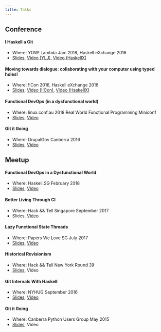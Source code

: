 ```yaml
---
title: Talks
---
```


## Conference

#### I Haskell a Git

- Where: YOW! Lambda Jam 2018, Haskell eXchange 2018
- [Slides](https://github.com/vaibhavsagar/presentations/blob/master/git-from-scratch/Git.ipynb), [Video (YLJ)](https://www.youtube.com/watch?v=nVvvY5VRs8o), [Video (HaskellX)](https://skillsmatter.com/skillscasts/12302-i-haskell-a-git)

#### Moving towards dialogue: collaborating with your computer using typed holes!

- Where: !!Con 2018, Haskell eXchange 2018
- [Slides](https://vaibhavsagar.com/presentations/typed-holes), [Video (!!Con)](https://www.youtube.com/watch?v=0oo8wIi2qBE), [Video (HaskellX)](https://skillsmatter.com/skillscasts/12641-lightning-talk-moving-towards-dialogue-collaborating-with-your-computer-using-typed-holes)

#### Functional DevOps (in a dysfunctional world)

- Where: linux.conf.au 2018 Real World Functional Programming Miniconf
- [Slides](https://vaibhavsagar.com/presentations/functional-devops/), [Video](https://www.youtube.com/watch?v=RsSNEkBGmj0)

#### Git it Going
- Where: DrupalGov Canberra 2016
- [Slides](https://vaibhavsagar.com/git-it-going/), [Video](https://www.youtube.com/watch?v=eTjQOfMYiM8)

## Meetup

#### Functional DevOps in a Dysfunctional World
- Where: Haskell.SG February 2018
- [Slides](https://vaibhavsagar.com/presentations/functional-devops/), [Video](https://www.youtube.com/watch?v=n2rFK74sDz0)

#### Better Living Through CI
- Where: Hack && Tell Singapore September 2017
- Slides, [Video](https://www.youtube.com/watch?v=jxpuXIGTbzU)

#### Lazy Functional State Threads
- Where: Papers We Love SG July 2017
- [Slides](https://vaibhavsagar.com/presentations/lazy-functional-state-threads/), [Video](https://www.youtube.com/watch?v=6vsSnILG2Js)

#### Historical Revisionism
- Where: Hack && Tell New York Round 39
- [Slides](https://vaibhavsagar.com/git-internals-workshop), Video

#### Git Internals With Haskell
- Where: NYHUG September 2016
- [Slides](https://vaibhavsagar.com/duffer/), [Video](https://www.youtube.com/watch?v=wsNnP3we_R4)

#### Git it Going
- Where: Canberra Python Users Group May 2015
- [Slides](https://vaibhavsagar.com/git-it-going/), Video
